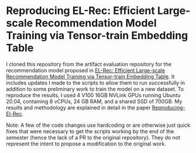 # Reproducing EL-Rec: Efficient Large-scale Recommendation Model Training via Tensor-train Embedding Table

I cloned this repository from the artifact evaluation repository for the recommendation model proposed in [EL-Rec: Efficient Large-scale Recommendation Model Training via Tensor-train Embedding Table](https://ieeexplore.ieee.org/document/10046052). It includes updates I made to the scripts to allow them to run successfully in addition to some preliminary work to train the model on a new dataset. To reproduce the results, I used 4 V100 16GB NVLink GPUs running Ubuntu 20.04, containing 8 vCPUs, 24 GB RAM, and a shared SSD of 700GB. My results and methodology are explained in detail in the paper [Reproducing-El-Rec](https://github.com/henryjsneed/reproducing-el-rec/blob/master/Reproducing-EL-Rec.pdf).

Note: A few of the code changes use hardcoding or are otherwise just quick fixes that were necessary to get the scripts working by the end of the semester (hence the lack of a PR to the original repository). They do not represent the intent to propose a modification to the original work.

